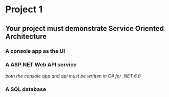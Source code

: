 # Project 1
## Your project must demonstrate Service Oriented Architecture

### A console app as the UI
### A ASP.NET Web API service
*both the console app and api must be written in C# for .NET 6.0*

### A SQL database